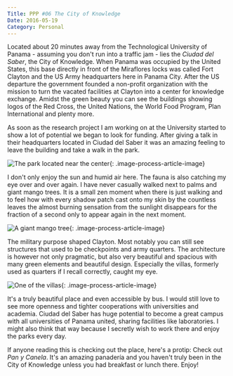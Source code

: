```yaml
---
Title: PPP #06 The City of Knowledge
Date: 2016-05-19
Category: Personal
---
```


Located about 20 minutes away from the Technological University of Panama - assuming you don't run into a traffic jam - lies the *Ciudad del Saber*, the City of Knowledge. When Panama was occupied by the United States, this base directly in front of the Miraflores locks was called Fort Clayton and the US Army headquarters here in Panama City. After the US departure the government founded a non-profit organization with the mission to turn the vacated facilities at Clayton into a center for knowledge exchange. Amidst the green beauty you can see the buildings showing logos of the Red Cross, the United Nations, the World Food Program, Plan International and plenty more.

As soon as the research project I am working on at the University started to show a lot of potential we began to look for funding. After giving a talk in their headquarters located in Ciudad del Saber it was an amazing feeling to leave the building and take a walk in the park.

![The park located near the center]({static}/images/ciudad-del-saber-1.jpg){: .image-process-article-image}

I don't only enjoy the sun and humid air here. The fauna is also catching my eye over and over again. I have never casually walked next to palms and giant mango trees. It is a small zen moment when there is just walking and to feel how with every shadow patch cast onto my skin by the countless leaves the almost burning sensation from the sunlight disappears for the fraction of a second only to appear again in the next moment.

![A giant mango tree]({static}/images/ciudad-del-saber-2.jpg){: .image-process-article-image}

The military purpose shaped Clayton. Most notably you can still see structures that used to be checkpoints and army quarters. The architecture is however not only pragmatic, but also very beautiful and spacious with many green elements and beautiful design. Especially the villas, formerly used as quarters if I recall correctly, caught my eye.

![One of the villas]({static}/images/ciudad-del-saber-3.jpg){: .image-process-article-image}

It's a truly beautiful place and even accessible by bus. I would still love to see more openness and tighter cooperations with universities and academia. Ciudad del Saber has huge potential to become a great campus with all universities of Panama united, sharing facilities like laboratories. I might also think that way because I secretly wish to work there and enjoy the parks every day.

If anyone reading this is checking out the place, here's a protip: Check out *Pan y Canela*. It's an amazing panadería and you haven't truly been in the City of Knowledge unless you had breakfast or lunch there. Enjoy!
